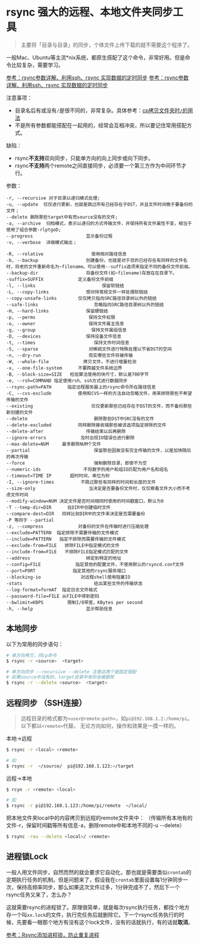 # rsync 强大的远程、本地文件夹同步工具
> 主要将「目录与目录」的同步，个体文件上传下载的就不需要这个程序了。

一般Mac、Ubuntu等主流*nix系统，都原生搭配了这个命令，非常好用。但是命令比较复杂，需要学习。

[参考：rsync参数详解、利用ssh、rsync 实现数据的定时同步](http://blog.51cto.com/colderboy/132054)
[参考：rsync参数详解、利用ssh、rsync 实现数据的定时同步](http://blog.51cto.com/colderboy/132054)

注意事项：
- 目录名后有或没有`/`是很不同的，非常复杂。具体参考：[cp拷贝文件夹时`/`的用法](https://github.com/solomonxie/solomonxie.github.io/issues/27#issuecomment-421560989)
- 不是所有参数都能搭配在一起用的，经常会互相冲突，所以要记住常用搭配方式。

缺陷：
- rsync**不支持**双向同步，只能单方向的向上同步或向下同步。
- rsync**不支持**两个remote之间直接同步，必须要一个第三方作为中间环节才行。

参数：
```
-r, --recursive 对子目录以递归模式处理;
-u, --update  仅仅进行更新，也就是跳过所有已经存在于DST，并且文件时间晚于要备份的文件；
--delete 删除那些target中有而source没有的文件;
-a, --archive  归档模式，表示以递归的方式传输文件，并保持所有文件属性不变，相当于使用了组合参数-rlptgoD;
--progress                    显示备份过程
-v, --verbose  详细模式输出；

-R, --relative                  使用相对路径信息
-b, --backup                  创建备份，也就是对于目的已经存在有同样的文件名时，将老的文件重新命名为~filename。可以使用--suffix选项来指定不同的备份文件前缀。
--backup-dir                  将备份文件(如~filename)存放在在目录下。
-suffix=SUFFIX             定义备份文件前缀
-l, --links                         保留软链结
-L, --copy-links              想对待常规文件一样处理软链结
--copy-unsafe-links        仅仅拷贝指向SRC路径目录树以外的链结
--safe-links                     忽略指向SRC路径目录树以外的链结
-H, --hard-links              保留硬链结
-p, --perms                    保持文件权限
-o, --owner                    保持文件属主信息
-g, --group                     保持文件属组信息
-D, --devices                 保持设备文件信息
-t, --times                      保持文件时间信息
-S, --sparse                   对稀疏文件进行特殊处理以节省DST的空间
-n, --dry-run                  现实哪些文件将被传输
-W, --whole-file             拷贝文件，不进行增量检测
-x, --one-file-system      不要跨越文件系统边界
-B, --block-size=SIZE   检验算法使用的块尺寸，默认是700字节
-e, --rsh=COMMAND 指定使用rsh、ssh方式进行数据同步
--rsync-path=PATH      指定远程服务器上的rsync命令所在路径信息
-C, --cvs-exclude          使用和CVS一样的方法自动忽略文件，用来排除那些不希望传输的文件
--existing                      仅仅更新那些已经存在于DST的文件，而不备份那些新创建的文件
--delete                         删除那些DST中SRC没有的文件
--delete-excluded          同样删除接收端那些被该选项指定排除的文件
--delete-after                传输结束以后再删除
--ignore-errors             及时出现IO错误也进行删除
--max-delete=NUM     最多删除NUM个文件
--partial                        保留那些因故没有完全传输的文件，以是加快随后的再次传输
--force                          强制删除目录，即使不为空
--numeric-ids                不将数字的用户和组ID匹配为用户名和组名
--timeout=TIME IP       超时时间，单位为秒
-I, --ignore-times          不跳过那些有同样的时间和长度的文件
--size-only                    当决定是否要备份文件时，仅仅察看文件大小而不考虑文件时间
--modify-window=NUM 决定文件是否时间相同时使用的时间戳窗口，默认为0
-T --temp-dir=DIR      在DIR中创建临时文件
--compare-dest=DIR   同样比较DIR中的文件来决定是否需要备份
-P 等同于 --partial
-z, --compress             对备份的文件在传输时进行压缩处理
--exclude=PATTERN  指定排除不需要传输的文件模式
--include=PATTERN   指定不排除而需要传输的文件模式
--exclude-from=FILE   排除FILE中指定模式的文件
--include-from=FILE   不排除FILE指定模式匹配的文件
--address                     绑定到特定的地址
--config=FILE             指定其他的配置文件，不使用默认的rsyncd.conf文件
--port=PORT              指定其他的rsync服务端口
--blocking-io               对远程shell使用阻塞IO
-stats                           给出某些文件的传输状态
--log-format=formAT  指定日志文件格式
--password-file=FILE 从FILE中得到密码
--bwlimit=KBPS         限制I/O带宽，KBytes per second
-h, --help                    显示帮助信息
```

## 本地同步
以下为常用的同步语句：
```sh
# 单方向拷贝，同cp命令
$ rsync -r <source>  <target>

# 单方向同步 --recursive --delete 注意这两个是固定搭配
# 如果source中没有的，target目录中有的会被删除
$ rsync -r --delete <source>  <target>
```


## 远程同步 （SSH连接）
> 远程目录的格式都为`<user@remote:path>`，如`pi@192.168.1.2:/home/pi`。以下都以`<remote>`代替。
无论方向如何，操作和效果是一摸一样的。

本地->远程
```sh
$ rsync -r <local> <remote>

# 如
$ rsync -r  ~/source/  pi@192.168.1.123:~/target
```

远程->本地
```sh
$ rcyn -r <remote> <local>

# 如
$ rsync -r pi@192.168.1.123:/home/pi/remote  ~/local/
```


把本地文件夹local中的内容拷贝到远程的remote文件夹中：
（传输所有本地有的文件-r，保留时间戳等所有信息-a，删除remote中和本地不同的-u --delete）
```sh
$ rsync -rau --delete <local>/ <remote>
```


## 进程锁Lock
一般人用文件同步，自然而然的就会要求它自动化，那也就是需要类似`crontab`的定期执行任务的机制。但是问题来了，假设我在`crontab`里面设置每1分钟同步一次，保持高频率同步，那么如果这次文件过多，1分钟完成不了，然后下一个rsync任务又来了，怎么办？

这就需要rsync的进程锁了。原理很简单，就是每次rsync执行任务，都找个地方存一个叫`xx.lock`的文件，执行完任务后就删除它。下一个rsync任务执行的时候，先要看一眼那个地方有没有这个lock文件，没有的话就执行，有的话就**取消**。

[参考：Rsync添加进程锁，防止重复进程](http://www.voidcn.com/article/p-evayrzik-bn.html)

